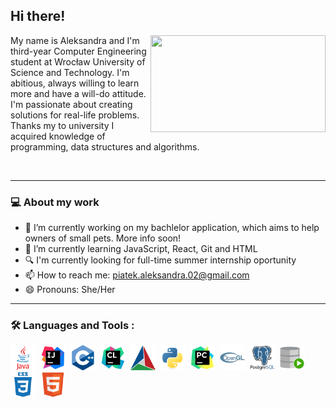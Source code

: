 ## Hi there!

<p align=left>
   <img  align=right width=280 height= 155 src="https://img.freepik.com/free-vector/flat-design-gamer-room_23-2148917340.jpg?w=1480&t=st=1713715419~exp=1713716019~hmac=ab651e3eed20cd80be3a2c31e4f0d291f3d327e8fdd3ef0c98ae265093b90fb6">
  My name is Aleksandra and I'm third-year Computer Engineering student at Wrocław University of Science and Technology. I'm abitious, always willing to learn more and have a will-do attitude. I'm passionate about creating solutions for real-life problems. Thanks my to university I acquired knowledge of programming, data structures and algorithms.
 
</p>
<br/>

---

### 💻 About my work

- 🔭 I’m currently working on my bachlelor application, which aims to help owners of small pets. More info soon!
- 🌱 I’m currently learning JavaScript, React, Git and HTML
- 🔍 I'm currently looking for full-time summer internship oportunity
- 📫 How to reach me: piatek.aleksandra.02@gmail.com
- 😄 Pronouns: She/Her  
----
  
### :hammer_and_wrench: Languages and Tools :
<div>
  <img src="https://github.com/devicons/devicon/blob/master/icons/java/java-original-wordmark.svg" title="Java" alt="Java" width="40" height="40"/>&nbsp;
  <img src="https://github.com/devicons/devicon/blob/master/icons/intellij/intellij-original.svg" title="InteliJ" alt="InteliJ" width="40" height="40"/>&nbsp;
  <img src="https://github.com/devicons/devicon/blob/master/icons/cplusplus/cplusplus-original.svg" title="C++" alt="C++" width="40" height="40"/>&nbsp;
  <img src="https://github.com/devicons/devicon/blob/master/icons/clion/clion-original.svg" title="CLion" alt="CLion" width="40" height="40"/>&nbsp;
  <img src="https://github.com/devicons/devicon/blob/master/icons/cmake/cmake-original.svg" title="CMake" alt="CMake" width="40" height="40"/>&nbsp;
  <img src="https://github.com/devicons/devicon/blob/master/icons/python/python-original.svg" title="Python" alt="Python" width="40" height="40"/>&nbsp;
  <img src="https://github.com/devicons/devicon/blob/master/icons/pycharm/pycharm-original.svg" title="PyCharm" alt="PyCharm" width="40" height="40"/>&nbsp;
  <img src="https://github.com/devicons/devicon/blob/master/icons/opengl/opengl-original.svg" title="OpenGL" alt="OpenGL" width="40" height="40"/>&nbsp;
  <img src="https://github.com/devicons/devicon/blob/master/icons/postgresql/postgresql-original-wordmark.svg" title="PostgreSQL" alt="Postgre" width="40" height="40"/>&nbsp;
  <img src="https://github.com/devicons/devicon/blob/master/icons/sqldeveloper/sqldeveloper-original.svg" title="sqlDeveloper" alt="sqlDeveloper" width="40" height="40"/>&nbsp;
  <img src="https://github.com/devicons/devicon/blob/master/icons/css3/css3-plain-wordmark.svg"  title="CSS3" alt="CSS" width="40" height="40"/>&nbsp;
  <img src="https://github.com/devicons/devicon/blob/master/icons/html5/html5-original.svg" title="HTML5" alt="HTML" width="40" height="40"/>&nbsp;
  
</div>

<!--
### :fire: My Stats :

<div align="center">
  <img src="![](https://github-readme-stats.vercel.app/api?username=AleksandraPiatek&theme=dark&hide_border=false&include_all_commits=false&count_private=false)"/><br/>
  <img src="https://github-readme-stats.vercel.app/api/top-langs?username=AleksandraPiatek&locale=en&hide_title=false&layout=compact&card_width=320&langs_count=5&theme=dracula&hide_border=false&order=2" height="150" alt="languages graph"  />
</div>
-->
